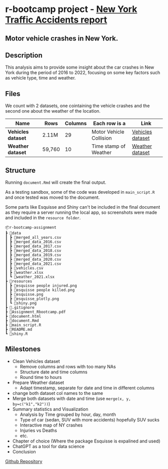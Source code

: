 # r-bootcamp project - [New York Traffic Accidents report](https://jackgraymer.github.io/R-bootcamp-NY-Accidents/)
## Motor vehicle crashes in New York.
## Description
This analysis aims to provide some insight about the car crashes in New York during the period of 2016 to 2022, focusing on some key factors such as vehicle type, time and weather.

## Files
We count with 2 datasets, one cointaining the vehicle crashes and the second one about the weather of the location.

| Name                       | Rows     | Columns | Each row is a                          | Link                                                                                      |
|----------------------------|----------|---------|----------------------------------------|-------------------------------------------------------------------------------------------|
| **Vehicles dataset**       | 2.11M    | 29      | Motor Vehicle Collision                | [Vehicles dataset](https://data.cityofnewyork.us/Public-Safety/Motor-Vehicle-Collisions-Crashes/h9gi-nx95/data_preview) |
| **Weather dataset**        | 59,760   | 10      | Time stamp of Weather                  | [Weather dataset](https://www.kaggle.com/datasets/aadimator/nyc-weather-2016-to-2022?resource=download)                   |

## Structure

Running `document.Rmd` will create the final output.

As a testing sandbox, some of the code was developed in `main_script.R` and once tested was moved to the document.

Some parts like Esquisse and Shiny can't be included in the final document as they require a server running the local app, so screenshots were made and included in the `resource folder`.

    📦r-bootcamp-assignment
    ┣ 📂data
    ┃ ┣ 📜merged_all_years.csv
    ┃ ┣ 📜merged_data_2016.csv
    ┃ ┣ 📜merged_data_2017.csv
    ┃ ┣ 📜merged_data_2018.csv
    ┃ ┣ 📜merged_data_2019.csv
    ┃ ┣ 📜merged_data_2020.csv
    ┃ ┣ 📜merged_data_2021.csv
    ┃ ┣ 📜vehicles.csv
    ┃ ┣ 📜weather.xlsx
    ┃ ┗ 📜weather_2021.xlsx
    ┣ 📂resources
    ┃ ┣ 📜esquisse people injured.png
    ┃ ┣ 📜esquisse people killed.png
    ┃ ┣ 📜esquisse.png
    ┃ ┣ 📜esquisse_plotly.png
    ┃ ┗ 📜shiny.png
    ┣ 📜.gitignore
    ┣ 📜Assignment_Rbootcamp.pdf
    ┣ 📜document.html
    ┣ 📜document.Rmd
    ┣ 📜main_script.R
    ┣ 📜README.md
    ┗ 📜shiny.R

## Milestones
- Clean Vehicles dataset
  - Remove columns and rows with too many NAs
  - Structure date and time columns
  - Round time to hours 
- Prepare Weather dataset
  - Adapt timestamp, separate for date and time in different columns
- change both dataset col names to the same
- Merge both datasets with date and time (use `merge(x, y, by=c("k1","k2"))`)
- Summary statistics and Visualization 
  - Analysis by Time grouped by hour, day, month
  - Type of car (sedan, SUV with more accidents) hopefully SUV sucks
  - Interactive map of NY crashes
  - Injuries vs Deaths
  - etc.
- Chapter of choice (Where the package Esquisse is expalined and used)
- ChatGPT as a tool for data science
- Conclusion

[Github Repository](https://github.com/lucarenz1997/r-bootcamp-assignment)

